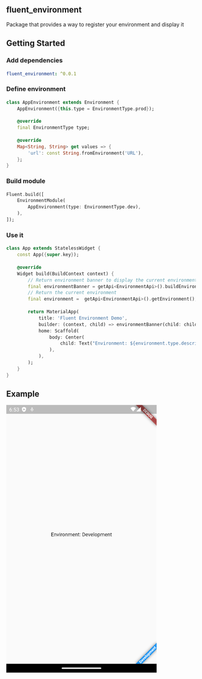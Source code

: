 ## fluent_environment
Package that provides a way to register your environment and display it

## Getting Started

### Add dependencies

```yaml
fluent_environment: ^0.0.1
```

### Define environment

```dart 
class AppEnvironment extends Environment {
    AppEnvironment({this.type = EnvironmentType.prod});
    
    @override
    final EnvironmentType type;

    @override
    Map<String, String> get values => {
        'url': const String.fromEnvironment('URL'),
    };
}
```

### Build module

```dart
Fluent.build([
    EnvironmentModule(
        AppEnvironment(type: EnvironmentType.dev),
    ),
]);
```

### Use it
```dart
class App extends StatelessWidget {
    const App({super.key});

    @override
    Widget build(BuildContext context) {
        // Return environment banner to display the current environment
        final environmentBanner = getApi<EnvironmentApi>().buildEnvironmentBanner;
        // Return the current environment
        final environment =  getApi<EnvironmentApi>().getEnvironment();
        
        return MaterialApp(
            title: 'Fluent Environment Demo',
            builder: (context, child) => environmentBanner(child: child!),
            home: Scaffold(
                body: Center(
                    child: Text("Environment: ${environment.type.description}"),
                ),
            ),
        );
    }
}
```

## Example

<img src="https://raw.githubusercontent.com/aosorio-avilez/flutter_fluent/main/resources/fluent_environment_example.png" width="400" />
